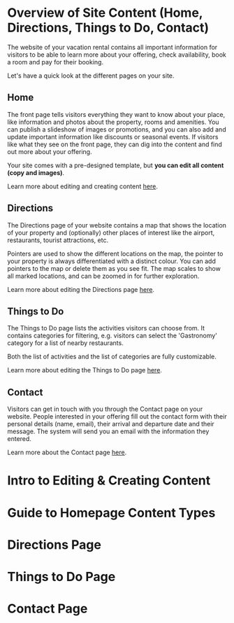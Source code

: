 # Overview of Site Content (Home, Directions, Things to Do, Contact)

The website of your vacation rental contains all important information for visitors to be able to learn more about your offering, check availability, book a room and pay for their booking. 

Let's have a quick look at the different pages on your site. 

## Home
The front page tells visitors everything they want to know about your place, like information and photos about the property, rooms and amenities. You can publish a slideshow of images or promotions, and you can also add and update important information like discounts or seasonal events. If visitors like what they see on the front page, they can dig into the content and find out more about your offering.    

Your site comes with a pre-designed template, but **you can edit all content (copy and images)**. 

Learn more about editing and creating content [here](#Intro_to_Editing_and_Creating_Content). 


## Directions

The Directions page of your website contains a map that shows the location of your property and (optionally) other places of interest like the airport, restaurants, tourist attractions, etc. 

Pointers are used to show the different locations on the map, the pointer to your property is always differentiated with a distinct colour. You can add pointers to the map or delete them as you see fit. The map scales to show all marked locations, and can be zoomed in for further exploration.  

Learn more about editing the Directions page [here](#Directions_Page). 


## Things to Do

The Things to Do page lists the activities visitors can choose from. It contains categories for filtering, e.g. visitors can select the 'Gastronomy' category for a list of nearby restaurants. 

Both the list of activities and the list of categories are fully customizable. 

Learn more about editing the Things to Do page [here](#Things_to_Do_Page). 

## Contact

Visitors can get in touch with you through the Contact page on your website. People interested in your offering fill out the contact form with their personal details (name, email), their arrival and departure date and their message. The system will send you an email with the information they entered. 

Learn more about the Contact page [here](Contact_Page). 



# <a name="Intro_to_Editing_and_Creating_Content">Intro to Editing & Creating Content</a>



# Guide to Homepage Content Types


# <a name="Directions_Page">Directions Page</a>


# <a name="Things_to_Do_Page">Things to Do Page</a>



# <a name="Contact_Page">Contact Page</a>




